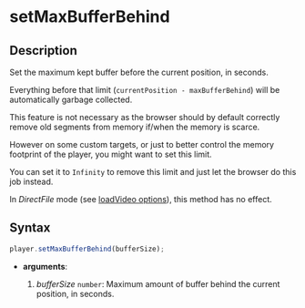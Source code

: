 # setMaxBufferBehind

## Description

Set the maximum kept buffer before the current position, in seconds.

Everything before that limit (`currentPosition - maxBufferBehind`) will be
automatically garbage collected.

This feature is not necessary as the browser should by default correctly
remove old segments from memory if/when the memory is scarce.

However on some custom targets, or just to better control the memory footprint
of the player, you might want to set this limit.

You can set it to `Infinity` to remove this limit and just let the browser do
this job instead.

<div class="warning">
In <i>DirectFile</i> mode (see <a
href="../Loading_a_Content.md#transport">loadVideo options</a>),
this method has no effect.
</div>

## Syntax

```js
player.setMaxBufferBehind(bufferSize);
```

- **arguments**:

  1. _bufferSize_ `number`: Maximum amount of buffer behind the current
     position, in seconds.
